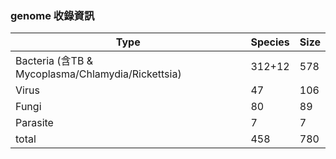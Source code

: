 
### genome 收錄資訊
Type | Species | Size
--- | --- | ---
Bacteria (含TB & Mycoplasma/Chlamydia/Rickettsia) | 312+12 | 578
Virus | 47 | 106
Fungi | 80 | 89
Parasite | 7 | 7
total | 458 | 780
